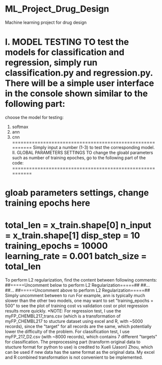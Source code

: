 # ML_Project_Drug_Design
Machine learning project for drug design

I. MODEL TESTING
TO test the models for classification and regression, simply run
classification.py and regression.py.
There will be a simple user interface in the console shown similar to
the following part:
=========================================================
choose the model for testing:
1. softmax
2. ann
3. cnn
==========================================================
Simply input a number (1-3) to test the corresponding model.
II. GLOBAL PARAMETERS SETTINGS
TO change the gloabl parameters such as number of training epoches, go
to the following part of the code:
==========================================================
# gloab parameters settings, change training epochs here
total_len = x_train.shape[0]
n_input = x_train.shape[1]
disp_step = 10
training_epochs = 10000
learning_rate = 0.001
batch_size = total_len
==========================================================
To perform L2 regularization, find the content between following
comments:
    ##=====Uncomment below to perform L2 Regularization=====##
    ##...
    ##...
    ##=====Uncomment above to perform L2 Regularization=====##
Simply uncomment between to run
For example, ann is typically much slower than the other two models,
one may want to set "training_epochs = 500"
to see the plot of training cost vs validation cost or plot regression
results more quickly.
*NOTE:
For regression test, I use the myFP_CHEMBL217_trans.csv (which is a
transformation of myFP_CHEMBL217 to
stucture dataset using excel and R, with ~5000 records), since the
"target" for all records are the same,
which potentially lower the difficulty of the problem.
For classification test, I use myFP_217_D2.csv (with ~8000 records),
which contains 7 different "targets"
for classification. The preprocessing part (transform original data to
stucture format for python to use) is
credited to Xueli (Jason) Zhou, which can be used if new data has the
same format as the original data. My excel
and R combined transformation is not convenient to be implemented.
